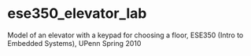ese350_elevator_lab
===================

Model of an elevator with a keypad for choosing a floor, ESE350 (Intro to Embedded Systems), UPenn Spring 2010
